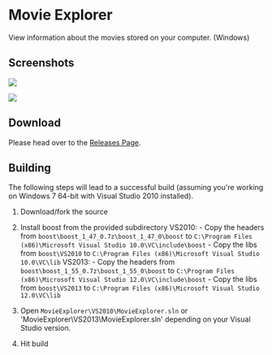 # Movie Explorer

View information about the movies stored on your computer. (Windows)

## Screenshots

![](https://raw.github.com/anlarke/MovieExplorer/master/screenshots/screenshot1.jpg)

![](https://raw.github.com/anlarke/MovieExplorer/master/screenshots/screenshot2.jpg)

## Download

Please head over to the [Releases Page](https://github.com/anlarke/MovieExplorer/releases).

## Building

The following steps will lead to a successful build (assuming you're working on Windows 7 64-bit with Visual Studio 2010 installed).

1. Download/fork the source
2. Install boost from the provided subdirectory
	VS2010:
		- Copy the headers from `boost\boost_1_47_0.7z\boost_1_47_0\boost` to `C:\Program Files (x86)\Microsoft Visual Studio 10.0\VC\include\boost`
		- Copy the libs from `boost\VS2010` to `C:\Program Files (x86)\Microsoft Visual Studio 10.0\VC\lib`
	VS2013:
		- Copy the headers from `boost\boost_1_55_0.7z\boost_1_55_0\boost` to `C:\Program Files (x86)\Microsoft Visual Studio 12.0\VC\include\boost`
		- Copy the libs from `boost\VS2013` to `C:\Program Files (x86)\Microsoft Visual Studio 12.0\VC\lib`
		
3. Open `MovieExplorer\VS2010\MovieExplorer.sln` or 'MovieExplorer\VS2013\MovieExplorer.sln' depending on your Visual Studio version.
4. Hit build
